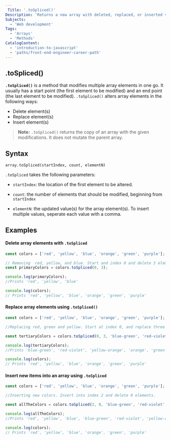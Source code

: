 ```yaml
---
 Title: '.toSpliced()'
Description: 'Returns a new array with deleted, replaced, or inserted values at the given index.'
Subjects:
  - 'Web development'
Tags:
  - 'Arrays'
  - 'Methods'
CatalogContent:
  - 'introduction-to-javascript'
  - 'paths/front-end-engineer-career-path'
---
```


## .toSpliced()

**`.toSpliced()`** is a method that modifies multiple array elements in one go. It usually has a start point (the first element to be modified) and an end point (the last element to be modified). `.toSpliced()` alters array elements in the following ways: 

- Delete element(s)
- Replace element(s)
- Insert element(s)

> **Note:** `.toSpliced()` returns the copy of an array with the given modifications. It does not mutate the parent array.


## Syntax
```pseudo
array.toSpliced(startIndex, count, elementN)
```

`.toSpliced` takes the following parameters:

- `startIndex`: the location of the first element to be altered.

- `count`: the number of elements that should be modified, beginning from `startIndex`

- `elementN`: the updated value(s) for the array element(s). To insert multiple values, seperate each value with a comma. 


## Examples
#### Delete array elements with `.toSpliced`

```js
const colors = ['red', 'yellow', 'blue', 'orange', 'green', 'purple'];

// Removing  red, yellow, and blue. Start and index 0 and delete 3 elements
const primaryColors = colors.toSpliced(0, 3);

console.log(primaryColors);
//Prints 'red', 'yellow', 'blue'

console.log(colors);
// Prints 'red', 'yellow', 'blue', 'orange', 'green', 'purple'
```

#### Replace array elements using `.toSpliced()`

```js
const colors = ['red', 'yellow', 'blue', 'orange', 'green', 'purple'];

//Replacing red, green and yellow. Start at index 0, and replace three items. 

const tertiaryColors = colors.toSpliced(0, 3, 'blue-green', 'red-violet', 'yellow-orange');

console.log(tertiaryColors);
//Prints 'blue-green', 'red-violet', 'yellow-orange', 'orange', 'green', 'purple'

console.log(colors);
// Prints 'red', 'yellow', 'blue', 'orange', 'green', 'purple'
```

#### Insert new items into an array using `.toSpliced`
```js
const colors = ['red', 'yellow', 'blue', 'orange', 'green', 'purple'];

//Inserting new colors. Insert into index 2 and delete 0 elements. 

const allTheColors = colors.toSpliced(2, 0, 'blue-green', 'red-violet', 'yellow-orange');

console.log(allTheColors);
//Prints 'red', 'yellow', 'blue', 'blue-green', 'red-violet', 'yellow-orange', 'orange', 'green', 'purple' 

console.log(colors);
// Prints 'red', 'yellow', 'blue', 'orange', 'green', 'purple'
```

 



